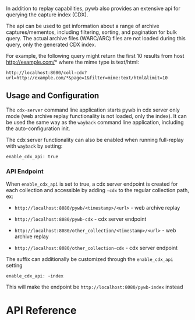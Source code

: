 In addition to replay capabilities, pywb also provides an extensive api for querying the capture index (CDX).

The api can be used to get information about a range of archive captures/mementos, including filtering, sorting, and pagination for bulk query. The actual archive files (WARC/ARC) files are not loaded during this query, only
the generated CDX index.

For example, the following query might return the first 10 results from host http://example.com/* where
the mime type is text/html:

`http://localhost:8080/coll-cdx?url=http://example.com/*&page=1&filter=mime:text/html&limit=10`

## Usage and Configuration

The `cdx-server` command line application starts pywb in cdx server only mode (web archive replay functionality is not loaded, only the index). It can be used the same way as the `wayback` command line application, including the auto-configuration init.

The cdx server functionality can also be enabled when running full-replay with `wayback` by setting:

```
enable_cdx_api: true
```

### API Endpoint

When `enable_cdx_api` is set to true, a cdx server endpoint is created for each collection and accessible by adding `-cdx` to the regular collection path, ex:

- `http://localhost:8080/pywb/<timestamp>/<url>` - web archive replay

- `http://localhost:8080/pywb-cdx` - cdx server endpoint

- `http://localhost:8080/other_collection/<timestamp>/<url>` - web archive replay

- `http://localhost:8080/other_collection-cdx` - cdx server endpoint


The suffix can additionally be customized through the `enable_cdx_api` setting

`enable_cdx_api: -index`

This will make the endpoint be `http://localhost:8080/pywb-index` instead


# API Reference
